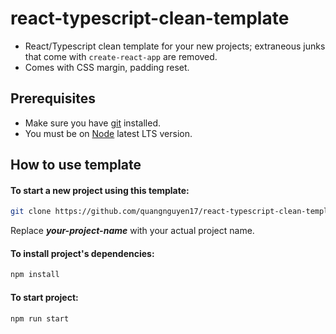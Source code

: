 # react-typescript-clean-template

- React/Typescript clean template for your new projects; extraneous junks that come with `create-react-app` are removed.
- Comes with CSS margin, padding reset.

## Prerequisites

- Make sure you have [git](https://git-scm.com/) installed.
- You must be on [Node](https://nodejs.org/en/) latest LTS version.

## How to use template

#### To start a new project using this template:

```bash
git clone https://github.com/quangnguyen17/react-typescript-clean-template.git your-project-name
```

Replace _**your-project-name**_ with your actual project name.

#### To install project's dependencies:

```bash
npm install
```

#### To start project:

```bash
npm run start
```

